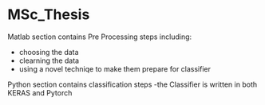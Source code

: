 # MSc_Thesis

Matlab section contains Pre Processing steps including:
   - choosing the data
   - clearning the data
   - using a novel techniqe to make them prepare for classifier
   

Python section contains classification steps
   -the Classifier is written in both KERAS and Pytorch
